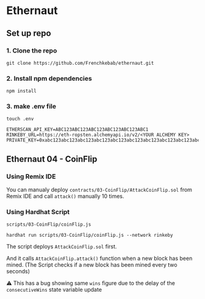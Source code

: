 # Ethernaut

## Set up repo

### 1. Clone the repo

`git clone https://github.com/Frenchkebab/ethernaut.git`

### 2. Install npm dependencies

`npm install`

### 3. make .env file

`touch .env`

```
ETHERSCAN_API_KEY=ABC123ABC123ABC123ABC123ABC123ABC1
RINKEBY_URL=https://eth-ropsten.alchemyapi.io/v2/<YOUR ALCHEMY KEY>
PRIVATE_KEY=0xabc123abc123abc123abc123abc123abc123abc123abc123abc123abc123abc1
```

## Ethernaut 04 - CoinFlip

### Using Remix IDE

You can manualy deploy `contracts/03-CoinFlip/AttackCoinFlip.sol` from Remix IDE and call `attack()` manually 10 times.

### Using Hardhat Script

`scripts/03-CoinFlip/coinFlip.js`

`hardhat run scripts/03-CoinFlip/coinFlip.js --network rinkeby`

The script deploys `AttackCoinFlip.sol` first.

And it calls `AttackCoinFlip.attack()` function when a new block has been mined.
(The Script checks if a new block has been mined every two seconds)

⚠️ This has a bug showing same `wins` figure due to the delay of the `consecutiveWins` state variable update
